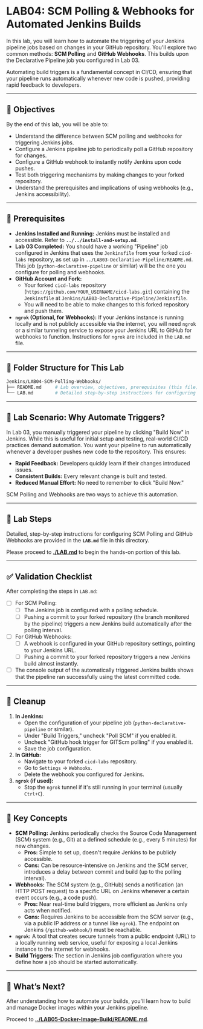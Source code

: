 # LAB04: SCM Polling & Webhooks for Automated Jenkins Builds

In this lab, you will learn how to automate the triggering of your Jenkins pipeline jobs based on changes in your GitHub repository. You'll explore two common methods: **SCM Polling** and **GitHub Webhooks**. This builds upon the Declarative Pipeline job you configured in Lab 03.

Automating build triggers is a fundamental concept in CI/CD, ensuring that your pipeline runs automatically whenever new code is pushed, providing rapid feedback to developers.

---

## 🎯 Objectives

By the end of this lab, you will be able to:
- Understand the difference between SCM polling and webhooks for triggering Jenkins jobs.
- Configure a Jenkins pipeline job to periodically poll a GitHub repository for changes.
- Configure a GitHub webhook to instantly notify Jenkins upon code pushes.
- Test both triggering mechanisms by making changes to your forked repository.
- Understand the prerequisites and implications of using webhooks (e.g., Jenkins accessibility).

---

## 🧰 Prerequisites

- **Jenkins Installed and Running:** Jenkins must be installed and accessible. Refer to **`../../install-and-setup.md`**.
- **Lab 03 Completed:** You should have a working "Pipeline" job configured in Jenkins that uses the `Jenkinsfile` from your forked `cicd-labs` repository, as set up in `../LAB03-Declarative-Pipeline/README.md`. This job (`python-declarative-pipeline` or similar) will be the one you configure for polling and webhooks.
- **GitHub Account and Fork:**
    *   Your forked `cicd-labs` repository (`https://github.com/YOUR_USERNAME/cicd-labs.git`) containing the `Jenkinsfile` at `Jenkins/LAB03-Declarative-Pipeline/Jenkinsfile`.
    *   You will need to be able to make changes to this forked repository and push them.
- **`ngrok` (Optional, for Webhooks):** If your Jenkins instance is running locally and is not publicly accessible via the internet, you will need `ngrok` or a similar tunneling service to expose your Jenkins URL to GitHub for webhooks to function. Instructions for `ngrok` are included in the `LAB.md` file.

---

## 📂 Folder Structure for This Lab

```bash
Jenkins/LAB04-SCM-Polling-Webhooks/
├── README.md     # Lab overview, objectives, prerequisites (this file)
└── LAB.md        # Detailed step-by-step instructions for configuring polling and webhooks
```

---

## 🤔 Lab Scenario: Why Automate Triggers?

In Lab 03, you manually triggered your pipeline by clicking "Build Now" in Jenkins. While this is useful for initial setup and testing, real-world CI/CD practices demand automation. You want your pipeline to run automatically whenever a developer pushes new code to the repository. This ensures:
- **Rapid Feedback:** Developers quickly learn if their changes introduced issues.
- **Consistent Builds:** Every relevant change is built and tested.
- **Reduced Manual Effort:** No need to remember to click "Build Now."

SCM Polling and Webhooks are two ways to achieve this automation.

---

## 🚀 Lab Steps

Detailed, step-by-step instructions for configuring SCM Polling and GitHub Webhooks are provided in the **`LAB.md`** file in this directory.

Please proceed to **[./LAB.md](./LAB.md)** to begin the hands-on portion of this lab.

---

## ✅ Validation Checklist

After completing the steps in `LAB.md`:
- [ ] For SCM Polling:
    - [ ] The Jenkins job is configured with a polling schedule.
    - [ ] Pushing a commit to your forked repository (the branch monitored by the pipeline) triggers a new Jenkins build automatically after the polling interval.
- [ ] For GitHub Webhooks:
    - [ ] A webhook is configured in your GitHub repository settings, pointing to your Jenkins URL.
    - [ ] Pushing a commit to your forked repository triggers a new Jenkins build almost instantly.
- [ ] The console output of the automatically triggered Jenkins builds shows that the pipeline ran successfully using the latest committed code.

---

## 🧹 Cleanup

1.  **In Jenkins:**
    *   Open the configuration of your pipeline job (`python-declarative-pipeline` or similar).
    *   Under "Build Triggers," uncheck "Poll SCM" if you enabled it.
    *   Uncheck "GitHub hook trigger for GITScm polling" if you enabled it.
    *   Save the job configuration.
2.  **In GitHub:**
    *   Navigate to your forked `cicd-labs` repository.
    *   Go to `Settings` -> `Webhooks`.
    *   Delete the webhook you configured for Jenkins.
3.  **`ngrok` (if used):**
    *   Stop the `ngrok` tunnel if it's still running in your terminal (usually `Ctrl+C`).

---

## 🧠 Key Concepts

-   **SCM Polling:** Jenkins periodically checks the Source Code Management (SCM) system (e.g., Git) at a defined schedule (e.g., every 5 minutes) for new changes.
    *   **Pros:** Simple to set up, doesn't require Jenkins to be publicly accessible.
    *   **Cons:** Can be resource-intensive on Jenkins and the SCM server, introduces a delay between commit and build (up to the polling interval).
-   **Webhooks:** The SCM system (e.g., GitHub) sends a notification (an HTTP POST request) to a specific URL on Jenkins whenever a certain event occurs (e.g., a code push).
    *   **Pros:** Near real-time build triggers, more efficient as Jenkins only acts when notified.
    *   **Cons:** Requires Jenkins to be accessible from the SCM server (e.g., via a public IP address or a tunnel like `ngrok`). The endpoint on Jenkins (`/github-webhook/`) must be reachable.
-   **`ngrok`:** A tool that creates secure tunnels from a public endpoint (URL) to a locally running web service, useful for exposing a local Jenkins instance to the internet for webhooks.
-   **Build Triggers:** The section in Jenkins job configuration where you define how a job should be started automatically.

---

## 🔁 What’s Next?

After understanding how to automate your builds, you'll learn how to build and manage Docker images within your Jenkins pipeline.

Proceed to **[../LAB05-Docker-Image-Build/README.md](../LAB05-Docker-Image-Build/)**.

